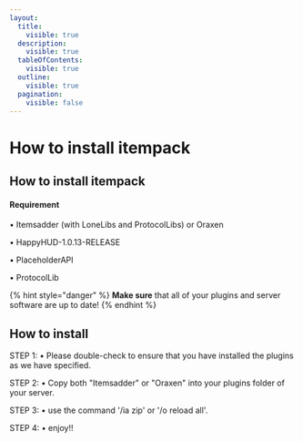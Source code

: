 ```yaml
---
layout:
  title:
    visible: true
  description:
    visible: true
  tableOfContents:
    visible: true
  outline:
    visible: true
  pagination:
    visible: false
---
```


# How to install itempack

## How to install itempack

#### Requirement

• Itemsadder (with LoneLibs and ProtocolLibs) or Oraxen&#x20;

• HappyHUD-1.0.13-RELEASE&#x20;

• PlaceholderAPI&#x20;

• ProtocolLib

{% hint style="danger" %}
**Make sure** that all of your plugins and server software are up to date!
{% endhint %}

## How to install

STEP 1: • Please double-check to ensure that you have installed the plugins as we have specified.

STEP 2: • Copy both "Itemsadder" or "Oraxen" into your plugins folder of your server.

STEP 3: • use the command '/ia zip' or '/o reload all'.&#x20;

STEP 4: • enjoy!!
